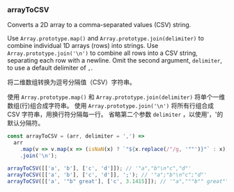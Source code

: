 ### arrayToCSV

Converts a 2D array to a comma-separated values (CSV) string.

Use `Array.prototype.map()` and `Array.prototype.join(delimiter)` to combine individual 1D arrays (rows) into strings.
Use `Array.prototype.join('\n')` to combine all rows into a CSV string, separating each row with a newline.
Omit the second argument, `delimiter`, to use a default delimiter of `,`.


将二维数组转换为逗号分隔值（CSV）字符串。

使用 `Array.prototype.map()` 和 `Array.prototype.join(delimiter)` 将单个一维数组(行)组合成字符串。
使用 `Array.prototype.join('\n')` 将所有行组合成 CSV 字符串，用换行符分隔每一行。
省略第二个参数 `delimiter` ，以使用'，'的默认分隔符。

```js
const arrayToCSV = (arr, delimiter = ',') =>
  arr
    .map(v => v.map(x => (isNaN(x) ? `"${x.replace(/"/g, '""')}"` : x)).join(delimiter))
    .join('\n');
```

```js
arrayToCSV([['a', 'b'], ['c', 'd']]); // '"a","b"\n"c","d"'
arrayToCSV([['a', 'b'], ['c', 'd']], ';'); // '"a";"b"\n"c";"d"'
arrayToCSV([['a', '"b" great'], ['c', 3.1415]]); // '"a","""b"" great"\n"c",3.1415'
```

